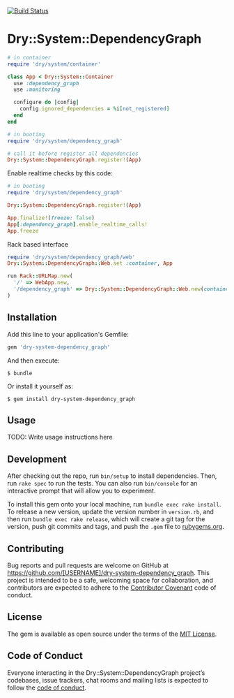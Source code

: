 [![Build Status](https://travis-ci.com/dry-rb/dry-system-dependency_graph.svg?branch=master)](https://travis-ci.com/dry-rb/dry-system-dependency_graph)

# Dry::System::DependencyGraph

```ruby
# in container
require 'dry/system/container'

class App < Dry::System::Container
  use :dependency_graph
  use :monitoring

  configure do |config|
    config.ignored_dependencies = %i[not_registered]
  end
end
```

```ruby
# in booting
require 'dry/system/dependency_graph'

# call it before register all dependencies
Dry::System::DependencyGraph.register!(App)
```

Enable realtime checks by this code:
```ruby
# in booting
require 'dry/system/dependency_graph'

Dry::System::DependencyGraph.register!(App)

App.finalize!(freeze: false)
App[:dependency_graph].enable_realtime_calls!
App.freeze
```

Rack based interface
```ruby
require 'dry/system/dependency_graph/web'
Dry::System::DependencyGraph::Web.set :container, App

run Rack::URLMap.new(
  '/' => WebApp.new,
  '/dependency_graph' => Dry::System::DependencyGraph::Web.new(container: App)
)
```

## Installation

Add this line to your application's Gemfile:

```ruby
gem 'dry-system-dependency_graph'
```

And then execute:

    $ bundle

Or install it yourself as:

    $ gem install dry-system-dependency_graph

## Usage

TODO: Write usage instructions here

## Development

After checking out the repo, run `bin/setup` to install dependencies. Then, run `rake spec` to run the tests. You can also run `bin/console` for an interactive prompt that will allow you to experiment.

To install this gem onto your local machine, run `bundle exec rake install`. To release a new version, update the version number in `version.rb`, and then run `bundle exec rake release`, which will create a git tag for the version, push git commits and tags, and push the `.gem` file to [rubygems.org](https://rubygems.org).

## Contributing

Bug reports and pull requests are welcome on GitHub at https://github.com/[USERNAME]/dry-system-dependency_graph. This project is intended to be a safe, welcoming space for collaboration, and contributors are expected to adhere to the [Contributor Covenant](http://contributor-covenant.org) code of conduct.

## License

The gem is available as open source under the terms of the [MIT License](https://opensource.org/licenses/MIT).

## Code of Conduct

Everyone interacting in the Dry::System::DependencyGraph project’s codebases, issue trackers, chat rooms and mailing lists is expected to follow the [code of conduct](https://github.com/[USERNAME]/dry-system-dependency_graph/blob/master/CODE_OF_CONDUCT.md).

